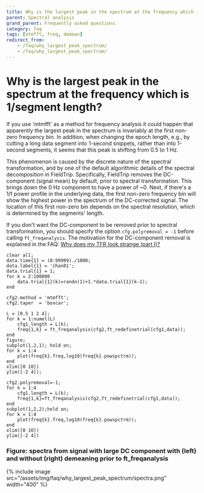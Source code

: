 ```yaml
---
title: Why is the largest peak in the spectrum at the frequency which is 1/segment length?
parent: Spectral analysis
grand_parent: Frequently asked questions
category: faq
tags: [mtmfft, freq, demean]
redirect_from:
    - /faq/why_largest_peak_spectrum/
    - /faq/why_largest_peak_spectrum/
---
```


# Why is the largest peak in the spectrum at the frequency which is 1/segment length?

If you use 'mtmfft' as a method for frequency analysis it could happen that apparently the largest peak in the spectrum is invariably at the first non-zero frequency bin. In addition, when changing the epoch length, e.g., by cutting a long data segment into 1-second snippets, rather than into 1-second segments, it seems that this peak is shifting from 0.5 to 1 Hz.

This phenomenon is caused by the discrete nature of the spectral transformation, and by one of the default algorithmic details of the spectral decomposition in FieldTrip. Specifically, FieldTrip removes the DC-component (signal mean) by default, prior to spectral transformation. This brings down the 0 Hz component to have a power of ~0. Next, if there's a 1/f power profile in the underlying data, the first non-zero frequency bin will show the highest power in the spectrum of the DC-corrected signal. The location of this first non-zero bin depends on the spectral resolution, which is determined by the segments' length.

If you don't want the DC-component to be removed prior to spectral transformation, you should specify the option ``cfg.polyremoval = -1`` before calling ``ft_freqanalysis``. The motivation for the DC-component removal is explained in the FAQ: [Why does my TFR look strange (part I)?](/faq/why_does_my_tfr_look_strange)

    clear all;
    data.time{1} = (0:99999)./1000;
    data.label{1} = 'chan01';
    data.trial{1} = 1;
    for k = 2:100000
        data.trial{1}(k)=randn(1)+1.*data.trial{1}(k-1);
    end

    cfg2.method = 'mtmfft';
    cfg2.taper  = 'boxcar';

    L = [0.5 1 2 4];
    for k = 1:numel(L)
        cfg1.length = L(k);
        freq{1,k} = ft_freqanalysis(cfg2,ft_redefinetrial(cfg1,data));
    end
    figure;
    subplot(1,2,1); hold on;
    for k = 1:4
        plot(freq{k}.freq,log10(freq{k}.powspctrm));
    end
    xlim([0 10])
    ylim([-2 4]);

    cfg2.polyremoval=-1;
    for k = 1:4
        cfg1.length = L(k);
        freq{1,k}=ft_freqanalysis(cfg2,ft_redefinetrial(cfg1,data));
    end
    subplot(1,2,2);hold on;
    for k = 1:4
        plot(freq{k}.freq,log10(freq{k}.powspctrm));
    end
    xlim([0 10])
    ylim([-2 4])

### Figure: spectra from signal with large DC component with (left) and without (right) demeaning prior to ft_freqanalysis

{% include image src="/assets/img/faq/why_largest_peak_spectrum/spectra.png" width="400" %}
